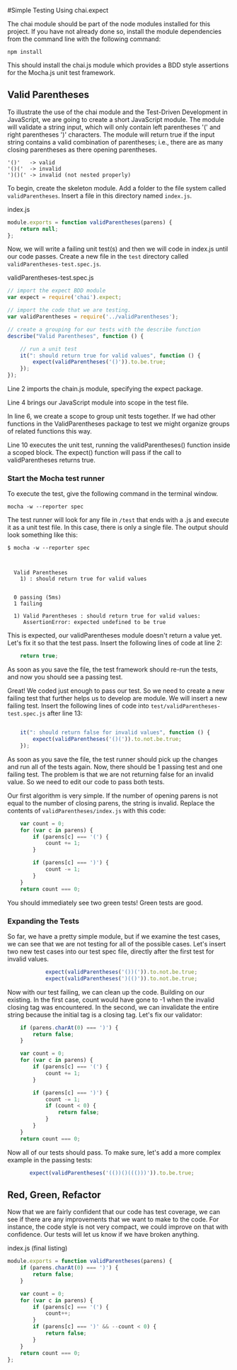 #Simple Testing Using chai.expect

The chai module should be part of the node modules installed for this project. If you have not already done so,
install the module dependencies from the command line with the following command:

```
npm install
```

This should install the chai.js module which provides a BDD style assertions for the Mocha.js unit test framework.

## Valid Parentheses
To illustrate the use of the chai module and the Test-Driven Development in JavaScript, we are going to create a
short JavaScript module. The module will validate a string input, which will only contain left parentheses '(' and right
parentheses ')' characters. The module will return true if the input string contains a valid combination of parentheses;
i.e., there are as many closing parentheses as there opening parentheses.

```
'()'   -> valid
'()('  -> invalid
')()(' -> invalid (not nested properly)
```

To begin, create the skeleton module. Add a folder to the file system called `validParentheses`. Insert a file in this
directory named `index.js`.

index.js
```javascript
module.exports = function validParentheses(parens) {
    return null;
};
```

Now, we will write a failing unit test(s) and then we will code in index.js until our code passes. Create a new file in
the `test` directory called `validParentheses-test.spec.js`.

validParentheses-test.spec.js

```javascript
// import the expect BDD module
var expect = require('chai').expect;

// import the code that we are testing.
var validParentheses = require('../validParentheses');

// create a grouping for our tests with the describe function
describe("Valid Parentheses", function () {

    // run a unit test
    it(": should return true for valid values", function () {
        expect(validParentheses('()')).to.be.true;
    });
});
```

Line 2 imports the chain.js module, specifying the expect package.

Line 4 brings our JavaScript module into scope in the
test file.

In line 6, we create a scope to group unit tests together. If we had other functions in the ValidParentheses package to
test we might organize groups of related functions this way.

Line 10 executes the unit test, running the validParentheses() function inside a scoped block. The expect() function
will pass if the call to validParentheses returns true.

### Start the Mocha test runner
To execute the test, give the following command in the terminal window.

```
mocha -w --reporter spec
```
The test runner will look for any file in `/test` that ends with a .js and execute it as a unit test file. In this case,
there is only a single file. The output should look something like this:

```
$ mocha -w --reporter spec



  Valid Parentheses
    1) : should return true for valid values


  0 passing (5ms)
  1 failing

  1) Valid Parentheses : should return true for valid values:
     AssertionError: expected undefined to be true

```

This is expected, our validParentheses module doesn't return a value yet. Let's fix it so that the test pass. Insert
the following lines of code at line 2:


```javascript
    return true;
```

As soon as you save the file, the test framework should re-run the tests, and now you should see a passing test.

Great! We coded just enough to pass our test. So we need to create a new failing test that further helps us to develop
are module. We will insert a new failing test. Insert the following lines of code into
`test/validParentheses-test.spec.js` after line 13:

```javascript

    it(": should return false for invalid values", function () {
        expect(validParentheses('()(')).to.not.be.true;
    });
```

As soon as you save the file, the test runner should pick up the changes and run all of the tests again. Now, there
should be 1 passing test and one failing test. The problem is that we are not returning false for an invalid value.
So we need to edit our code to pass both tests.

Our first algorithm is very simple. If the number of opening parens is not equal to the number of closing parens, the
string is invalid. Replace the contents of `validParentheses/index.js` with this code:

```javascript
    var count = 0;
    for (var c in parens) {
        if (parens[c] === '(') {
            count += 1;
        }

        if (parens[c] === ')') {
            count -= 1;
        }
    }
    return count === 0;
```

You should immediately see two green tests! Green tests are good.

### Expanding the Tests
So far, we have a pretty simple module, but if we examine the test cases, we can see that we are not testing
for all of the possible cases. Let's insert two new test cases into our test spec file, directly after the first test
for invalid values.

```javascript
            expect(validParentheses('())(')).to.not.be.true;
            expect(validParentheses(')(()')).to.not.be.true;
```

Now with our test failing, we can clean up the code. Building on our existing. In the first case, count would have gone
to -1 when the invalid closing tag was encountered. In the second, we can invalidate the entire string because the
initial tag is a closing tag. Let's fix our validator:

```javascript
    if (parens.charAt(0) === ')') {
        return false;
    }

    var count = 0;
    for (var c in parens) {
        if (parens[c] === '(') {
            count += 1;
        }

        if (parens[c] === ')') {
            count -= 1;
            if (count < 0) {
                return false;
            }
        }
    }
    return count === 0;
 ```

 Now all of our tests should pass. To make sure, let's add a more complex example in the passing tests:

 ```javascript
        expect(validParentheses('(())()((()))')).to.be.true;
 ```

## Red, Green, Refactor
Now that we are fairly confident that our code has test coverage, we can see if there are any improvements that we want
to make to the code. For instance, the code style is not very compact, we could improve on that with confidence. Our
tests will let us know if we have broken anything.

index.js (final listing)
```javascript
module.exports = function validParentheses(parens) {
    if (parens.charAt(0) === ')') {
        return false;
    }

    var count = 0;
    for (var c in parens) {
        if (parens[c] === '(') {
            count++;
        }
        if (parens[c] === ')' && --count < 0) {
            return false;
        }
    }
    return count === 0;
};
```

